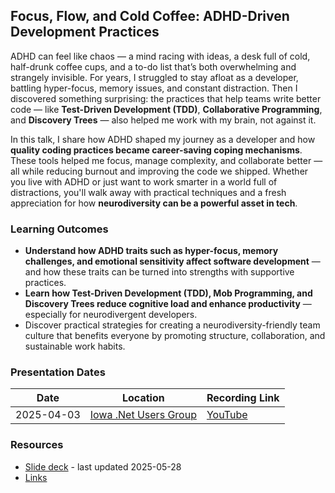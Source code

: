## Focus, Flow, and Cold Coffee: ADHD-Driven Development Practices

ADHD can feel like chaos — a mind racing with ideas, a desk full of cold, half-drunk coffee cups, and a to-do list that’s
both overwhelming and strangely invisible. For years, I struggled to stay afloat as a developer, battling hyper-focus,
memory issues, and constant distraction. Then I discovered something surprising: the practices that help teams write
better code — like **Test-Driven Development (TDD)**, **Collaborative Programming**, and **Discovery Trees** — also helped me work with my
brain, not against it.

In this talk, I share how ADHD shaped my journey as a developer and how **quality coding practices became career-saving
coping mechanisms**. These tools helped me focus, manage complexity, and collaborate better — all while reducing burnout
and improving the code we shipped. Whether you live with ADHD or just want to work smarter in a world full of
distractions, you'll walk away with practical techniques and a fresh appreciation for how **neurodiversity can be a
powerful asset in tech**.

### Learning Outcomes

- **Understand how ADHD traits such as hyper-focus, memory challenges, and emotional sensitivity affect software
development** — and how these traits can be turned into strengths with supportive practices.
- **Learn how Test-Driven Development (TDD), Mob Programming, and Discovery Trees reduce cognitive load and enhance
productivity** — especially for neurodivergent developers.
- Discover practical strategies for creating a neurodiversity-friendly team culture that benefits everyone by promoting
structure, collaboration, and sustainable work habits.

### Presentation Dates

| Date       | Location                                                 | Recording Link                                      |
|------------|----------------------------------------------------------|-----------------------------------------------------|
| 2025-04-03 | [Iowa .Net Users Group](https://www.meetup.com/iadnug) | [YouTube](https://www.youtube.com/watch?v=q2CNYyEETwg)        |


### Resources

- [Slide deck](https://github.com/MyTurnyet/Talks/blob/main/focus-flow-and-coffee/Focus%2C%20Flow%2C%20and%20Cold%20Coffee.pdf) - last updated 2025-05-28
- [Links](https://github.com/MyTurnyet/Talks/blob/main/focus-flow-and-coffee/resources.md)
